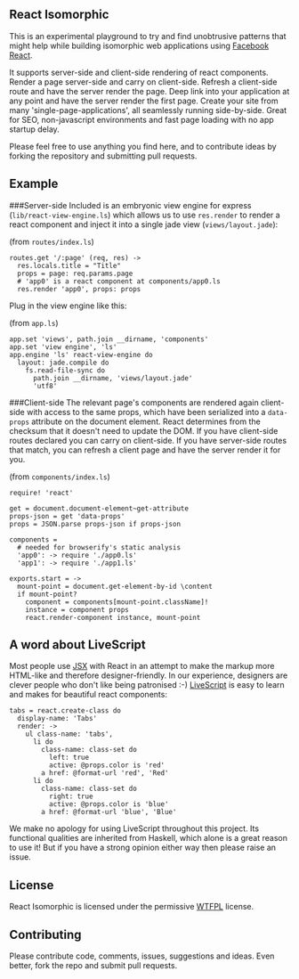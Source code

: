 React Isomorphic
---
This is an experimental playground to try and find unobtrusive patterns that might help while building isomorphic web applications using [Facebook React](http://facebook.github.io/react/).

It supports server-side and client-side rendering of react components. Render a page server-side and carry on client-side. Refresh a client-side route and have the server render the page. Deep link into your application at any point and have the server render the first page. Create your site from many 'single-page-applications', all seamlessly running side-by-side. Great for SEO, non-javascript environments and fast page loading with no app startup delay.

Please feel free to use anything you find here, and to contribute ideas by forking the repository and submitting pull requests.

Example
---
###Server-side
Included is an embryonic view engine for express (`lib/react-view-engine.ls`) which allows us to use `res.render` to render a react component and inject it into a single jade view (`views/layout.jade`):

(from `routes/index.ls`)

``` livescript
routes.get '/:page' (req, res) ->
  res.locals.title = "Title"
  props = page: req.params.page
  # 'app0' is a react component at components/app0.ls
  res.render 'app0', props: props
```

Plug in the view engine like this:

(from `app.ls`)

``` livescript
app.set 'views', path.join __dirname, 'components'
app.set 'view engine', 'ls'
app.engine 'ls' react-view-engine do
  layout: jade.compile do
    fs.read-file-sync do
      path.join __dirname, 'views/layout.jade'
      'utf8'
```

###Client-side
The relevant page's components are rendered again client-side with access to the same props, which have been serialized into a `data-props` attribute on the document element. React determines from the checksum that it doesn't need to update the DOM. If you have client-side routes declared you can carry on client-side. If you have server-side routes that match, you can refresh a client page and have the server render it for you.

(from `components/index.ls`)

``` livescript
require! 'react'

get = document.document-element~get-attribute
props-json = get 'data-props'
props = JSON.parse props-json if props-json

components =
  # needed for browserify's static analysis
  'app0': -> require './app0.ls'
  'app1': -> require './app1.ls'

exports.start = ->
  mount-point = document.get-element-by-id \content
  if mount-point?
    component = components[mount-point.className]!
    instance = component props
    react.render-component instance, mount-point
```

A word about LiveScript
--
Most people use [JSX](http://facebook.github.io/react/docs/jsx-in-depth.html) with React in an attempt to make the markup more HTML-like and therefore designer-friendly. In our experience, designers are clever people who don't like being patronised :-) [LiveScript](http://livescript.net/) is easy to learn and makes for beautiful react components:

``` livescript
tabs = react.create-class do
  display-name: 'Tabs'
  render: ->
    ul class-name: 'tabs',
      li do
        class-name: class-set do
          left: true
          active: @props.color is 'red'
        a href: @format-url 'red', 'Red'
      li do
        class-name: class-set do
          right: true
          active: @props.color is 'blue'
        a href: @format-url 'blue', 'Blue'
```
We make no apology for using LiveScript throughout this project. Its functional qualities are inherited from Haskell, which alone is a great reason to use it! But if you have a strong opinion either way then please raise an issue.

License
--
React Isomorphic is licensed under the permissive  [WTFPL](http://www.wtfpl.net/) license.

Contributing
--
Please contribute code, comments, issues, suggestions and ideas. Even better, fork the repo and submit pull requests.
